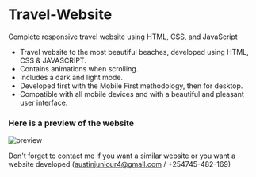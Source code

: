 # Travel-Website
Complete responsive travel website using HTML, CSS, and JavaScript
 * Travel website to the most beautiful beaches, developed using HTML, CSS & JAVASCRIPT.
 * Contains animations when scrolling.
 * Includes a dark and light mode.
 * Developed first with the Mobile First methodology, then for desktop.
 * Compatible with all mobile devices and with a beautiful and pleasant user interface.
### Here is a preview of the website
![preview](https://user-images.githubusercontent.com/108025555/175763379-4f6456fe-a899-4d78-982e-b5fc941859a7.png)

Don't forget to contact me if you want a similar website or you want a website developed (austinjuniour4@gmail.com / +254745-482-169)
